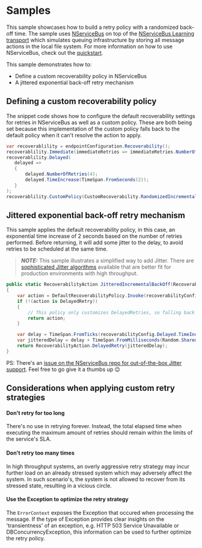 # Samples

This sample showcases how to build a retry policy with a randomized back-off time. The sample uses [NServiceBus](https://docs.particular.net/) on top of the [NServiceBus Learning transport](https://docs.particular.net/transports/learning/) which simulates queuing infrastructure by storing all message actions in the local file system.
For more information on how to use NServiceBus, check out the [quickstart](https://docs.particular.net/tutorials/quickstart/).

This sample demonstrates how to:

- Define a custom recoverability policy in NServiceBus
- A jittered exponential back-off retry mechanism

## Defining a custom recoverability policy

The snippet code shows how to configure the default recoverability settings for retries in NServiceBus as well as a custom policy.
These are both being set because this implementation of the custom policy falls back to the default policy when it can't resolve the action to apply.

```c#
var recoverablility = endpointConfiguration.Recoverability();
recoverablility.Immediate(immediateRetries => immediateRetries.NumberOfRetries(0));
recoverablility.Delayed(
   delayed =>
   {
       delayed.NumberOfRetries(4);
       delayed.TimeIncrease(TimeSpan.FromSeconds(2));
   }
);
recoverablility.CustomPolicy(CustomRecoverability.RandomizedIncrementalBackOff);
```

## Jittered exponential back-off retry mechanism

This sample applies the default recoverability policy, in this case, an exponential time increase of 2 seconds based on the number of retries performed. Before returning, it will add some jitter to the delay, to avoid retries to be scheduled at the same time.

> **_NOTE:_** This sample illustrates a simplified way to add Jitter. There are [sophisticated Jitter algorithms](https://aws.amazon.com/blogs/architecture/exponential-backoff-and-jitter/) available that are better fit for production environments with high throughput.

```c#
public static RecoverabilityAction JitteredIncrementalBackOff(RecoverabilityConfig recoverabilityConfig, ErrorContext errorContext)
{
    var action = DefaultRecoverabilityPolicy.Invoke(recoverabilityConfig, errorContext);
    if (!(action is DelayedRetry))
    {
        // This policy only customizes DelayedRetries, so falling back to the default policy here
        return action;
    }

    var delay = TimeSpan.FromTicks(recoverabilityConfig.Delayed.TimeIncrease.Ticks * (errorContext.DelayedDeliveriesPerformed + 1));
    var jitteredDelay = delay + TimeSpan.FromMilliseconds(Random.Shared.Next(0, 1000));
    return RecoverabilityAction.DelayedRetry(jitteredDelay);
}
```

PS: There's an [issue on the NServiceBus repo for out-of-the-box Jitter support](https://github.com/Particular/NServiceBus/issues/6534). Feel free to go give it a thumbs up :wink:

## Considerations when applying custom retry strategies

#### Don't retry for too long

There's no use in retrying forever. Instead, the total elapsed time when executing the maximum amount of retries should remain within the limits of the service's SLA.

#### Don't retry too many times

In high throughput systems, an overly aggressive retry strategy may incur further load on an already stressed system which may adversely affect the system. In such scenario's, the system is not allowed to recover from its stressed state, resulting in a vicious  circle.

#### Use the Exception to optimize the retry strategy

The `ErrorContext` exposes the Exception that occured when processing the message. If the type of Exception provides clear insights on the 'transientness' of an exception, e.g. HTTP 503 Service Unavailable or DBConcurrencyException, this information can be used to further optimize the retry policy.
